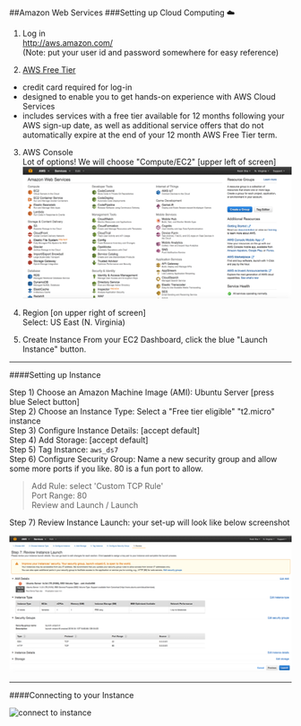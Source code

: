 ##Amazon Web Services 
###Setting up Cloud Computing :cloud:

1.  Log in  
  http://aws.amazon.com/  
  (Note:  put your user id and password somewhere for easy reference)

2.  [AWS Free Tier](https://aws.amazon.com/free/)  
  * credit card required for log-in
  * designed to enable you to get hands-on experience with AWS Cloud Services
  * includes services with a free tier available for 12 months following your AWS sign-up date, as well as additional service offers that do not automatically expire at the end of your 12 month AWS Free Tier term.

3.  AWS Console  
  Lot of options!  We will choose "Compute/EC2"  [upper left of screen]  
  ![AWS Console](img/aws_console.png)

4.  Region [on upper right of screen]  
  Select:  US East (N. Virginia)

5.  Create Instance
    From your EC2 Dashboard, click the blue "Launch Instance" button.

---
####Setting up Instance

Step 1) Choose an Amazon Machine Image (AMI):  Ubuntu Server [press blue Select button]  
Step 2) Choose an Instance Type:  Select a "Free tier eligible" "t2.micro" instance  
Step 3) Configure Instance Details:  [accept default]  
Step 4) Add Storage:  [accept default]  
Step 5) Tag Instance: `aws_ds7`  
Step 6) Configure Security Group: Name a new security group and allow some more ports if you like. 80 is a fun port to allow.  
>    Add Rule:  select 'Custom TCP Rule'  
    Port Range: 80  
    Review and Launch / Launch    
    
Step 7) Review Instance Launch: your set-up will look like below screenshot  

  ![review instance](img/review_instance.png)
    
    
---
####Connecting to your Instance

 ![connect to instance](img/connect_to_instance.png)

